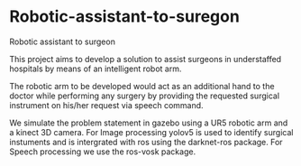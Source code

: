 # Robotic-assistant-to-suregon
Robotic assistant to surgeon

This project aims to develop a solution to assist surgeons in understaffed hospitals by means of an intelligent robot arm.

The robotic arm to be developed would act as an additional hand to the doctor while performing any surgery by providing the requested surgical instrument on his/her request via speech command.

We simulate the problem statement in gazebo using a UR5 robotic arm and a kinect 3D camera.
For Image processing yolov5 is used to identify surgical instuments and is intergrated with ros using the darknet-ros package.
For Speech processing we use the ros-vosk package.
